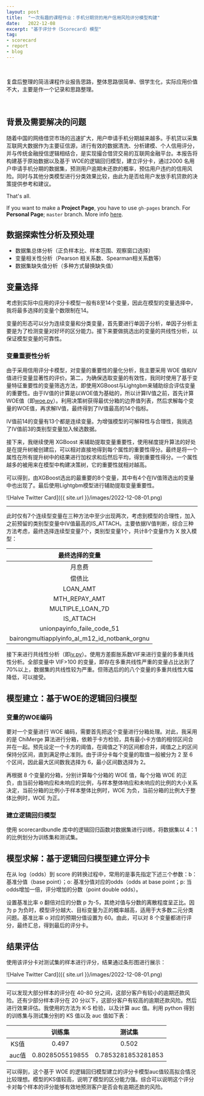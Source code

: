 ```yaml
---
layout: post
title:  "一次有趣的课程作业：手机分期贷的用户信用风险评分模型构建"
date:   2022-12-08
excerpt: "基于评分卡（Scorecard）模型"
tag:
- scorecard 
- report
- blog
---
```


<br/>

复盘后整理的简洁课程作业报告思路，整体思路很简单、很学生化，实际应用价值不大，主要是作一个记录和思路整理。

<br/>

## 背景及需要解决的问题
随着中国的网络借贷市场的迅速扩大，用户申请手机分期越来越多。手机贷以采集互联网大数据作为主要征信源，进行有效的数据清洗、分析建模、个人信用评分，并与传统金融授信逻辑相结合，是实现撮合借贷交易的互联网金融平台。本报告将构建基于原始数据以及基于 WOE的逻辑回归模型，建立评分卡，通过2000 名用户申请手机分期的数据集，预测用户逾期未还款的概率，预估用户违约的信用风险。同时与其他分类模型进行分类效果比较，由此为是否给用户发放手机贷款的决策提供参考和建议。
     
That's all.

If you want to make a **Project Page**, you have to use `gh-pages` branch. For **Personal Page**; `master` branch. More info [here](https://help.github.com/articles/about-github-pages-and-jekyll/#jekylls-build-process).

## 数据探索性分析及预处理
* 数据集总体分析（正负样本比、样本范围、观察窗口选择）
* 变量相关性分析（Pearson 相关系数、Spearman相关系数等）
* 数据集缺失值分析（多种方式替换缺失值）

## 变量选择
考虑到实际中应用的评分卡模型一般有8至14个变量，因此在模型的变量选择中，我将最多选择的变量个数限制在14。

变量的形态可以分为连续变量和分类变量，首先要进行单因子分析，单因子分析主要是为了检测变量对好坏的区分能力。接下来要做挑选出的变量的共线性分析，以保证模型变量的可靠性。

### 变量重要性分析
由于采用信用评分卡模型，对变量的重要性的量化分析，我主要采用 WOE 值和IV 值进行变量显著性的评价。第二，为确保选取变量的有效性，我同时使用了基于变量特征重要性的变量筛选方法，即使用XGBoost与Lightgbm来辅助综合评估变量的重要性。由于IV值的计算是以WOE值为基础的，所以计算IV值之前，首先计算 WOE值（即[woe.py](https://github.com/LZXCyrus/scorecard/blob/main/woe.py)）。利用决策树获得最优分箱的边界值列表，然后求解每个变量的WOE值，再求解IV值，最终得到了IV值最高的14个指标。

IV值前14的变量有13个都是连续变量。为增强模型的可解释性与合理性，我挑选了IV值前3的类别型变量加入候选数据。

接下来，我继续使用 XGBoost 来辅助提取变量重要性，使用梯度提升算法的好处是在提升树被创建后，可以相对直接地得到每个属性的重要性得分。最终是将一个属性在所有提升树中的结果进行加权求和后然后平均，得到重要性得分。一个属性越多的被用来在模型中构建决策树，它的重要性就相对越高。

可以得到，由XGBoost选出的最重要的8个变量，其中有4个在IV值筛选出的变量中也出现了。最后使用Lightgbm模型进行辅助提取变量重要性。

![Halve Twitter Card]({{ site.url }}/images/2022-12-08-01.png)

---

此时仅有7个连续型变量在三种方法中至少出现两次，考虑到模型的合理性，加入之前预留的类别型变量中IV值最高的IS_ATTACH。主要依据IV值判断，综合三种方法考虑，最终选择连续型变量7个，类别型变量1个，共计8个变量作为 X 放入模型：

| 最终选择的变量 |
| :----: |
| 月息费 |
| 偿债比 |
| LOAN_AMT |
| MTH_REPAY_AMT |
| MULTIPLE_LOAN_7D |
| IS_ATTACH |
| unionpayinfo_faile_code_51 |
| bairongmultiapplyinfo_al_m12_id_notbank_orgnu |

接下来进行共线性分析（即[iv.py](https://github.com/LZXCyrus/scorecard/blob/main/iv.py)）。使用方差膨胀系数VIF来进行变量的多重共线性分析。全部变量中 VIF>100 的变量，即存在多重共线性严重的变量占比达到了70%以上，数据集的共线性较为严重。但筛选后的的八个变量的多重共线性大幅降低，可以接受。

## 模型建立：基于WOE的逻辑回归模型
### 变量的WOE编码
要对一个变量进行 WOE 编码，需要首先把这个变量进行分箱处理。对此，我采用的是 ChiMerge 算法进行分箱，依赖于卡方检验，具有最小卡方值的相邻区间合并在一起。预先设定一个卡方的阈值，在阈值之下的区间都合并，阈值之上的区间保持分区间，直到满足停止准则。由于评分卡每个变量的取值一般被分为 2 至 6 个区间，因此最大区间数我选择为 6，最小区间数选择为 2。

再根据 8 个变量的分箱，分别计算每个分箱的 WOE 值，每个分箱 WOE 的正负，由当前分箱响应和未响应的比例，与样本整体响应和未响应的比例的大小关系决定，当前分箱的比例小于样本整体比例时，WOE 为负，当前分箱的比例大于整体比例时，WOE 为正。

### 建立逻辑回归模型
使用 scorecardbundle 库中的逻辑回归函数对数据集进行训练，将数据集以 4：1 的比例划分为训练集和测试集。

## 模型求解：基于逻辑回归模型建立评分卡
在从 log（odds）到 score 的转换过程中，常用的是事先指定下述三个参数：b：基准分值（base point）；o: 基准分值对应的odds（odds at base point；p: 当odds增加一倍，评分增加的分数（point double odds）。

设置基准比率 o 翻倍对应的分数 p 为-5，其绝对值与分数的离散程度呈正比。因为 p 为负时，模型评分越大、目标变量为正的概率越高，适用于大多数二元分类问题。基准比率 o 对应的预期分值设置为 60。由此，可以对 8 个变量都进行评分，最终汇总，得到最后的评分卡。

## 结果评估
使用该评分卡对测试集的样本进行评分，结果通过条形图进行展示：

![Halve Twitter Card]({{ site.url }}/images/2022-12-08-01.png)

---

可以发现大部分样本的评分在 40-80 分之间，这部分客户有较小的逾期还款风险。还有少部分样本评分在 20 分以下，这部分客户有较高的逾期还款风险。然后进行效果评估。我使用的方法为 K-S 检验，以及计算 auc 值。利用 python 得到的训练集与测试集分别的 KS 值以及 auc 值如下表：

|  | 训练集 | 测试集 |
| :----: | :----: | :----: |
| KS值 | 0.497 | 0.502 |
| auc值 | 0.8028505519855 | 0.7853281853281853 |

可以得到，这个基于 WOE 的逻辑回归模型建立的评分卡模型auc值较高拟合情况比较理想。模型的KS值较高，说明了模型的区分能力强。综合可以说明这个评分卡对每个样本的评分能够有效地预测客户是否会有逾期还款的风险。

